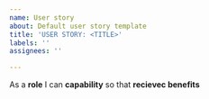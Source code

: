 ```yaml
---
name: User story
about: Default user story template
title: 'USER STORY: <TITLE>'
labels: ''
assignees: ''

---
```


As a **role** I can **capability** so that  **recievec benefits**

